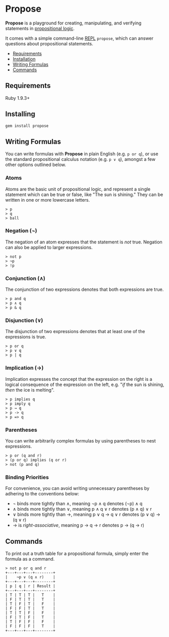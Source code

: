 # Propose

**Propose** is a playground for creating, manipulating, and verifying
statements in [propositional logic](https://en.wikipedia.org/wiki/Propositional_calculus).

It comes with a simple command-line [REPL](https://en.wikipedia.org/wiki/REPL)
`propose`, which can answer questions about propositional statements.

* [Requirements](#requirements)
* [Installation](#installation)
* [Writing Formulas](#writing-formulas)
* [Commands](#commands)

## Requirements

Ruby 1.9.3+

## Installing

```bash
gem install propose
```

## Writing Formulas

You can write formulas with **Propose** in plain English (e.g. `p or q`), or
use the standard propositional calculus notation (e.g. `p ∨ q`), amongst a few
other options outlined below.

### Atoms

Atoms are the basic unit of propositional logic, and represent a single
statement which can be true or false, like "The sun is shining." They can be
written in one or more lowercase letters.

```
> p
> q
> ball
```

### Negation (¬)

The negation of an atom expresses that the statement is _not_ true. Negation
can also be applied to larger expressions.

```
> not p
> ¬p
> !p
```

### Conjunction (∧)

The conjunction of two expressions denotes that both expressions are true.

```
> p and q
> p ∧ q
> p & q
```

### Disjunction (∨)

The disjunction of two expressions denotes that at least one of the expressions
is true.

```
> p or q
> p ∨ q
> p | q
```

### Implication (→)

Implication expresses the concept that the expression on the right is a logical
consequence of the expression on the left, e.g. "*if* the sun is shining,
*then* the ice is melting".

```
> p implies q
> p imply q
> p → q
> p -> q
> p => q
```

### Parentheses

You can write arbitrarily complex formulas by using parentheses to nest
expressions.

```
> p or (q and r)
> (p or q) implies (q or r)
> not (p and q)
```

### Binding Priorities

For convenience, you can avoid writing unnecessary parentheses by adhering to
the conventions below:

* ¬ binds more tightly than ∧, meaning ¬p ∧ q denotes (¬p) ∧ q
* ∧ binds more tightly than ∨, meaning p ∧ q ∨ r denotes (p ∧ q) ∨ r
* ∨ binds more tightly than →, meaning p ∨ q → q ∨ r denotes (p ∨ q) → (q ∨ r)
* → is _right-associative_, meaning p → q → r denotes p → (q → r)

## Commands

To print out a truth table for a propositional formula, simply enter the
formula as a command.

```
> not p or q and r
+---+---+---+--------+
|    ¬p ∨ (q ∧ r)    |
+---+---+---+--------+
| p | q | r | Result |
+---+---+---+--------+
| T | T | T |   T    |
| F | T | T |   T    |
| T | F | T |   F    |
| F | F | T |   T    |
| T | T | F |   F    |
| F | T | F |   T    |
| T | F | F |   F    |
| F | F | F |   T    |
+---+---+---+--------+
```
